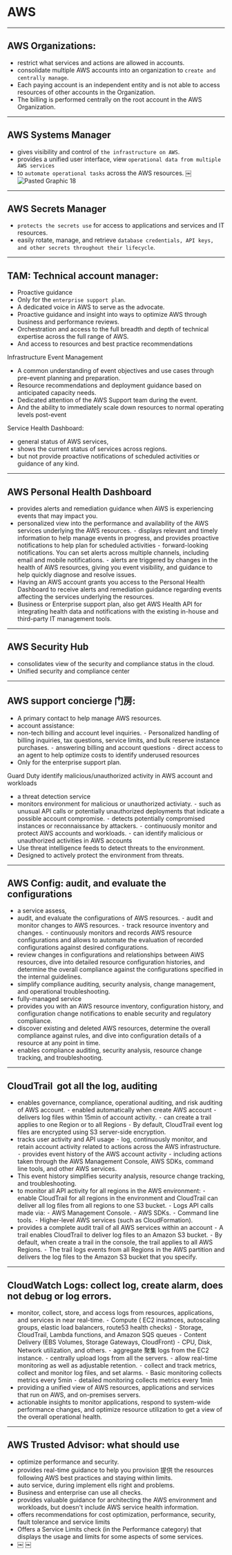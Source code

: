 





# AWS



---


## AWS Organizations:
- restrict what services and actions are allowed in accounts.
- consolidate multiple AWS accounts into an organization to `create and centrally manage`.
- Each paying account is an independent entity and is not able to access resources of other accounts in the Organization.
- The billing is performed centrally on the root account in the AWS Organization.


---


## AWS Systems Manager
- gives visibility and control of `the infrastructure on AWS`.
- provides a unified user interface, view `operational data from multiple AWS services`
- to `automate operational tasks` across the AWS resources.
￼
![Pasted Graphic 18](https://i.imgur.com/Sov0CJQ.jpg)


---


## AWS Secrets Manager
- `protects the secrets use` for access to applications and services and IT resources.
- easily rotate, manage, and retrieve `database credentials, API keys, and other secrets throughout their lifecycle`.



---


## TAM: Technical account manager:
- Proactive guidance
- Only for the `enterprise support plan`.
- A dedicated voice in AWS to serve as the advocate.
- Proactive guidance and insight into ways to optimize AWS through business and performance reviews.
- Orchestration and access to the full breadth and depth of technical expertise across the full range of AWS.
- And access to resources and best practice recommendations


Infrastructure Event Management
- A common understanding of event objectives and use cases through pre-event planning and preparation.
- Resource recommendations and deployment guidance based on anticipated capacity needs.
- Dedicated attention of the AWS Support team during the event.
- And the ability to immediately scale down resources to normal operating levels post-event


Service Health Dashboard:
- general status of AWS services,  
- shows the current status of services across regions.
- but not provide proactive notifications of scheduled activities or guidance of any kind.

---


## AWS Personal Health Dashboard
- provides alerts and remediation guidance when AWS is experiencing events that may impact you.
- personalized view into the performance and availability of the AWS services underlying the AWS resources.
	⁃	displays relevant and timely information to help manage events in progress, and provides proactive notifications to help plan for scheduled activities
	⁃	forward-looking notifications. You can set alerts across multiple channels, including email and mobile notifications.
	⁃	alerts are triggered by changes in the health of AWS resources, giving you event visibility, and guidance to help quickly diagnose and resolve issues.
- Having an AWS account grants you access to the Personal Health Dashboard to receive alerts and remediation guidance regarding events affecting the services underlying the resources.
- Business or Enterprise support plan, also get AWS Health API for integrating health data and notifications with the existing in-house and third-party IT management tools.


---


## AWS Security Hub
- consolidates view of the security and compliance status in the cloud.
- Unified security and compliance center


---


## AWS support concierge 门房:
- A primary contact to help manage AWS resources.
- account assistance:
- non-tech billing and account level inquiries.
	⁃	Personalized handling of billing inquiries, tax questions, service limits, and bulk reserve instance purchases.
	⁃	answering billing and account questions
	⁃	direct access to an agent to help optimize costs to identify underused resources
- Only for the enterprise support plan.



Guard Duty  identify malicious/unauthorized activity in AWS account and workloads
- a threat detection service
- monitors environment for malicious or unauthorized activiaty.
	⁃	such as unusual API calls or potentially unauthorized deployments that indicate a possible account compromise.
	⁃	detects potentially compromised instances or reconnaissance by attackers.
	⁃	continuously monitor and protect AWS accounts and workloads.
	⁃	can identify malicious or unauthorized activities in AWS accounts
- Use threat intelligence feeds to detect threats to the environment.
- Designed to actively protect the environment from threats.

---


## AWS Config:    audit, and evaluate the configurations
- a service assess,
- audit, and evaluate the configurations of AWS resources.
	⁃	audit and monitor changes to AWS resources.
	⁃	track resource inventory and changes.
	⁃	continuously monitors and records AWS resource configurations and allows to automate the evaluation of recorded configurations against desired configurations.
- review changes in configurations and relationships between AWS resources, dive into detailed resource configuration histories, and determine the overall compliance against the configurations specified in the internal guidelines.
- simplify compliance auditing, security analysis, change management, and operational troubleshooting.
- fully-managed service
- provides you with an AWS resource inventory, configuration history, and configuration change notifications to enable security and regulatory compliance.
- discover existing and deleted AWS resources, determine the overall compliance against rules, and dive into configuration details of a resource at any point in time.
- enables compliance auditing, security analysis, resource change tracking, and troubleshooting.


---


## CloudTrail  got all the log, auditing
- enables governance, compliance, operational auditing, and risk auditing of AWS account.
	⁃	enabled automatically when create AWS account
	⁃	delivers log files within 15min of account activity.
	⁃	can create a trail applies to one Region or to all Regions
	⁃	By default, CloudTrail event log files are encrypted using S3 server-side encryption.
- tracks user activity and API usage
	⁃	log, continuously monitor, and retain account activity related to actions across the AWS infrastructure.
	⁃	provides event history of the AWS account activity
	⁃	including actions taken through the AWS Management Console, AWS SDKs, command line tools, and other AWS services.
- This event history simplifies security analysis, resource change tracking, and troubleshooting.
- to monitor all API activity for all regions in the AWS environment:
	⁃	enable CloudTrail for all regions in the environment and CloudTrail can deliver all log files from all regions to one S3 bucket.
	⁃	Logs API calls made via:
	⁃	AWS Management Console.
	⁃	AWS SDKs.
	⁃	Command line tools.
	⁃	Higher-level AWS services (such as CloudFormation).
- provides a complete audit trail of all AWS services within an account
	⁃	A trail enables CloudTrail to deliver log files to an Amazon S3 bucket.
	⁃	By default, when create a trail in the console, the trail applies to all AWS Regions.
	⁃	The trail logs events from all Regions in the AWS partition and delivers the log files to the Amazon S3 bucket that you specify.

---


## CloudWatch Logs: collect log, create alarm, does not debug or log errors.
- monitor, collect, store, and access logs from resources, applications, and services in near real-time.
	⁃	Compute ( EC2 insatnces, autoscaling groups, elastic load balancers, route53 health checks)
	⁃	Storage, CloudTrail, Lambda functions, and Amazon SQS queues
	⁃	Content Delivery (EBS Volumes, Storage Gateways, CloudFront)
	⁃	CPU, Disk, Network utilization, and others.
	⁃	aggregate 聚集 logs from the EC2 instance.
	⁃	centrally upload logs from all the servers.
	⁃	allow real-time monitoring as well as adjustable retention.
	⁃	collect and track metrics, collect and monitor log files, and set alarms.
	⁃	Basic monitoring collects metrics every 5min
	⁃	detailed monitoring collects metrics every 1min
- providing a unified view of AWS resources, applications and services that run on AWS, and on-premises servers.
- actionable insights to monitor applications, respond to system-wide performance changes, and optimize resource utilization to get a view of the overall operational health.


---


## AWS Trusted Advisor:   what should use
- optimize performance and security.
- provides real-time guidance to help you provision 提供 the resources following AWS best practices and staying within limits.
- auto service, during implement ells right and problems.
- Business and enterprise can use all checks.
- provides valuable guidance for architecting the AWS environment and workloads, but doesn't include AWS service health information.
- offers recommendations for cost optimization, performance, security, fault tolerance and service limits
- Offers a Service Limits check (in the Performance category) that displays the usage and limits for some aspects of some services.
- ￼
￼
